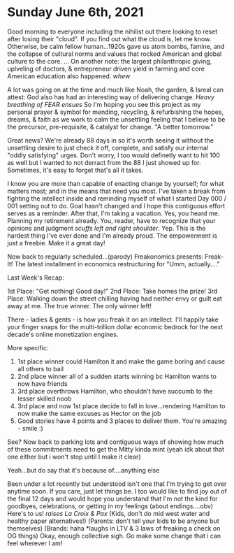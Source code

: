 # Sunday June 6th, 2021

Good morning to everyone including the nihilist out there looking to reset after losing their "cloud". If you find out what the cloud is, let me know. Otherwise, be calm fellow human...1920s gave us atom bombs, famine, and the collapse of cultural norms and values that rocked American and global culture to the core.
...
On another note: the largest philanthropic giving, uplveling of doctors, & entrepreneur driven yield in farming and core American education also happened. *whew*

A lot was going on at the time and much like Noah, the garden, & Isreal can attest: God also has had an interesting way of delivering change. *Heavy breathing of FEAR ensues* So I'm hoping you see this project as my personal prayer & symbol for mending, recycling, & refurbishing the hopes, dreams, & faith as we work to calm the unsettling feeling that I believe to be the precursor, pre-requisite, & catalyst for change. "A better tomorrow."

Great news? We're already 88 days in so it's worth seeing it without the unsettling desire to just check it off, complete, and satisfy our internal "oddly satisfying" urges. Don't worry, I too would definetly want to hit 100 as well but I wanted to not derract from the 88 I just showed up for. Sometimes, it's easy to forget that's all it takes.


I know you are more than capable of enacting change by yourself; for what matters most; and in the means that need you most. I've taken a break from fighting the intellect inside and reminding myself of what I started Day 000 / 001 setting out to do. Goal hasn't changed and I hope this contiguous effort serves as a reminder. After that, I'm taking a vacation. Yes, you heard me. Planning my retirement already. You, reader, have to recognize that your opinions and judgment *scuffs left and right shoulder*. Yep. This is the hardest thing I've ever done and I'm already proud. The empowerment is just a freebie. Make it a great day!

Now back to regularly scheduled...(parody) Freakonomics presents: Freak-It! The latest installment in economics restructuring for "Umm, actually...."

Last Week's Recap:

1st Place: "Get nothing! Good day!"
2nd Place: Take homes the prize!
3rd Place: Walking down the street chilling having had neither envy or guilt eat away at me. The true winner. The only winner left!

There - ladies & gents - is how you freak it on an intellect. I'll happily take your finger snaps for the multi-trillion dollar economic bedrock for the next decade's online monetization engines.

More specific:

1. 1st place winner could Hamilton it and make the game boring and cause all others to bail
2. 2nd place winner all of a sudden starts winning bc Hamilton wants to now have friends
3. 3rd place overthrows Hamilton, who shouldn't have succumb to the lesser skilled noob
4. 3rd place and now 1st place decide to fall in love...rendering Hamilton to now make the same excuses as Hector on the job
5. Good stories have 4 points and 3 places to deliver them. You're amazing - smile :)


See? Now back to parking lots and contiguous ways of showing how much of these commitments need to get the Mitty kinda mint (yeah idk about that one either but i won't stop until I make it clear)

Yeah...but do say that it's because of....anything else

Been under a lot recently but understood isn't one that I'm trying to get over anytime soon. If you care, just let things be. I too would like to find joy out of the final 12 days and would hope you understand that I'm not the kind for goodbyes, celebrations, or getting in my feelings (about endings....obv) Here's to us! *raises La Croix & Pax* (Kids, don't do mid west water and healthy paper alternatives!) (Parents: don't tell your kids to be anyone but themselves) (Brands: haha *laughs in LTV & 3 laws of freaking a check on OG things) Okay, enough collective sigh. Go make some change that i can feel wherever I am!

